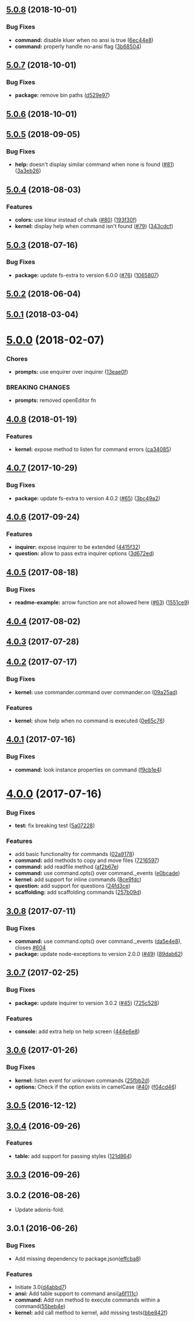 <a name="5.0.8"></a>
## [5.0.8](https://github.com/adonisjs/ace/compare/v5.0.7...v5.0.8) (2018-10-01)


### Bug Fixes

* **command:** disable kluer when no ansi is true ([6ec44e8](https://github.com/adonisjs/ace/commit/6ec44e8))
* **command:** properly handle no-ansi flag ([3b68504](https://github.com/adonisjs/ace/commit/3b68504))



<a name="5.0.7"></a>
## [5.0.7](https://github.com/adonisjs/ace/compare/v5.0.6...v5.0.7) (2018-10-01)


### Bug Fixes

* **package:** remove bin paths ([d529e97](https://github.com/adonisjs/ace/commit/d529e97))



<a name="5.0.6"></a>
## [5.0.6](https://github.com/adonisjs/ace/compare/v5.0.5...v5.0.6) (2018-10-01)



<a name="5.0.5"></a>
## [5.0.5](https://github.com/adonisjs/ace/compare/v5.0.4...v5.0.5) (2018-09-05)


### Bug Fixes

* **help:** doesn't display similar command when none is found ([#81](https://github.com/adonisjs/ace/issues/81)) ([3a3eb26](https://github.com/adonisjs/ace/commit/3a3eb26))



<a name="5.0.4"></a>
## [5.0.4](https://github.com/adonisjs/ace/compare/v5.0.3...v5.0.4) (2018-08-03)


### Features

* **colors:** use kleur instead of chalk ([#80](https://github.com/adonisjs/ace/issues/80)) ([193f30f](https://github.com/adonisjs/ace/commit/193f30f))
* **kernel:** display help when command isn't found ([#79](https://github.com/adonisjs/ace/issues/79)) ([343cdcf](https://github.com/adonisjs/ace/commit/343cdcf))



<a name="5.0.3"></a>
## [5.0.3](https://github.com/adonisjs/ace/compare/v5.0.1...v5.0.3) (2018-07-16)


### Bug Fixes

* **package:** update fs-extra to version 6.0.0 ([#76](https://github.com/adonisjs/ace/issues/76)) ([1065807](https://github.com/adonisjs/ace/commit/1065807))



<a name="5.0.2"></a>
## [5.0.2](https://github.com/adonisjs/ace/compare/v5.0.1...v5.0.2) (2018-06-04)



<a name="5.0.1"></a>
## [5.0.1](https://github.com/adonisjs/ace/compare/v5.0.0...v5.0.1) (2018-03-04)



<a name="5.0.0"></a>
# [5.0.0](https://github.com/adonisjs/ace/compare/v4.0.8...v5.0.0) (2018-02-07)


### Chores

* **prompts:** use enquirer over inquirer ([13eae0f](https://github.com/adonisjs/ace/commit/13eae0f))


### BREAKING CHANGES

* **prompts:** removed openEditor fn



<a name="4.0.8"></a>
## [4.0.8](https://github.com/adonisjs/ace/compare/v4.0.7...v4.0.8) (2018-01-19)


### Features

* **kernel:** expose method to listen for command errors ([ca34085](https://github.com/adonisjs/ace/commit/ca34085))

<a name="4.0.7"></a>
## [4.0.7](https://github.com/adonisjs/ace/compare/v4.0.5...v4.0.7) (2017-10-29)


### Bug Fixes

* **package:** update fs-extra to version 4.0.2 ([#65](https://github.com/adonisjs/ace/issues/65)) ([3bc49a2](https://github.com/adonisjs/ace/commit/3bc49a2))


<a name="4.0.6"></a>
## [4.0.6](https://github.com/adonisjs/ace/compare/v4.0.5...v4.0.6) (2017-09-24)


### Features

* **inquirer:** expose inquirer to be extended ([4415f32](https://github.com/adonisjs/ace/commit/4415f32))
* **question:** allow to pass extra inquirer options ([3d672ed](https://github.com/adonisjs/ace/commit/3d672ed))



<a name="4.0.5"></a>
## [4.0.5](https://github.com/adonisjs/ace/compare/v4.0.4...v4.0.5) (2017-08-18)


### Bug Fixes

* **readme-example:** arrow function are not allowed here ([#63](https://github.com/adonisjs/ace/issues/63)) ([1551ce9](https://github.com/adonisjs/ace/commit/1551ce9))



<a name="4.0.4"></a>
## [4.0.4](https://github.com/adonisjs/ace/compare/v4.0.3...v4.0.4) (2017-08-02)



<a name="4.0.3"></a>
## [4.0.3](https://github.com/adonisjs/ace/compare/v4.0.2...v4.0.3) (2017-07-28)



<a name="4.0.2"></a>
## [4.0.2](https://github.com/adonisjs/ace/compare/v4.0.1...v4.0.2) (2017-07-17)


### Bug Fixes

* **kernel:** use commander.command over commander.on ([09a25ad](https://github.com/adonisjs/ace/commit/09a25ad))


### Features

* **kernel:** show help when no command is executed ([0e65c76](https://github.com/adonisjs/ace/commit/0e65c76))



<a name="4.0.1"></a>
## [4.0.1](https://github.com/adonisjs/ace/compare/v4.0.0...v4.0.1) (2017-07-16)


### Bug Fixes

* **command:** look instance properties on command ([f9cb1e4](https://github.com/adonisjs/ace/commit/f9cb1e4))



<a name="4.0.0"></a>
# [4.0.0](https://github.com/adonisjs/ace/compare/v3.0.8...v4.0.0) (2017-07-16)


### Bug Fixes

* **test:** fix breaking test ([5a07228](https://github.com/adonisjs/ace/commit/5a07228))


### Features

* add basic functionality for commands ([02a9178](https://github.com/adonisjs/ace/commit/02a9178))
* **command:** add methods to copy and move files ([7216597](https://github.com/adonisjs/ace/commit/7216597))
* **command:** add readfile method ([af2b67e](https://github.com/adonisjs/ace/commit/af2b67e))
* **command:** use command.opts() over command._events ([e0bcade](https://github.com/adonisjs/ace/commit/e0bcade))
* **kernel:** add support for inline commands ([8ce9fdc](https://github.com/adonisjs/ace/commit/8ce9fdc))
* **question:** add support for questions ([24fd3ce](https://github.com/adonisjs/ace/commit/24fd3ce))
* **scaffolding:** add scaffolding commands ([257b09d](https://github.com/adonisjs/ace/commit/257b09d))



<a name="3.0.8"></a>
## [3.0.8](https://github.com/adonisjs/ace/compare/v3.0.7...v3.0.8) (2017-07-11)


### Bug Fixes

* **command:** use command.opts() over command._events ([da5e4e8](https://github.com/adonisjs/ace/commit/da5e4e8)), closes [#604](https://github.com/adonisjs/ace/issues/604)
* **package:** update node-exceptions to version 2.0.0 ([#49](https://github.com/adonisjs/ace/issues/49)) ([89dab62](https://github.com/adonisjs/ace/commit/89dab62))



<a name="3.0.7"></a>
## [3.0.7](https://github.com/adonisjs/ace/compare/v3.0.6...v3.0.7) (2017-02-25)


### Bug Fixes

* **package:** update inquirer to version 3.0.2 ([#45](https://github.com/adonisjs/ace/issues/45)) ([725c528](https://github.com/adonisjs/ace/commit/725c528))


### Features

* **console:** add extra help on help screen ([444e6e8](https://github.com/adonisjs/ace/commit/444e6e8))



<a name="3.0.6"></a>
## [3.0.6](https://github.com/adonisjs/ace/compare/v3.0.5...v3.0.6) (2017-01-26)


### Bug Fixes

* **kernel:** listen event for unknown commands ([25fbb2d](https://github.com/adonisjs/ace/commit/25fbb2d))
* **options:** Check if the option exists in camelCase ([#40](https://github.com/adonisjs/ace/issues/40)) ([f04cd46](https://github.com/adonisjs/ace/commit/f04cd46))



<a name="3.0.5"></a>
## [3.0.5](https://github.com/adonisjs/ace/compare/v3.0.4...v3.0.5) (2016-12-12)



<a name="3.0.4"></a>
## [3.0.4](https://github.com/adonisjs/ace/compare/v3.0.3...v3.0.4) (2016-09-26)


### Features

* **table:** add support for passing styles ([121d864](https://github.com/adonisjs/ace/commit/121d864))



<a name="3.0.3"></a>
## [3.0.3](https://github.com/adonisjs/ace/compare/v3.0.2...v3.0.3) (2016-09-26)



<a name="3.0.2"></a>
## 3.0.2 (2016-08-26)

* Update adonis-fold.

<a name="3.0.1"></a>
## 3.0.1 (2016-06-26)


### Bug Fixes

* Add missing dependency to package.json([effcba8](https://github.com/adonisjs/ace/commit/effcba8))


### Features

* Initiate 3.0([d4abbd7](https://github.com/adonisjs/ace/commit/d4abbd7))
* **ansi:** Add table support to command ansi([a6f111c](https://github.com/adonisjs/ace/commit/a6f111c))
* **command:** Add run method to execute commands within a command([55beb4e](https://github.com/adonisjs/ace/commit/55beb4e))
* **kernel:** add call method to kernel, add missing tests([bbe842f](https://github.com/adonisjs/ace/commit/bbe842f))



